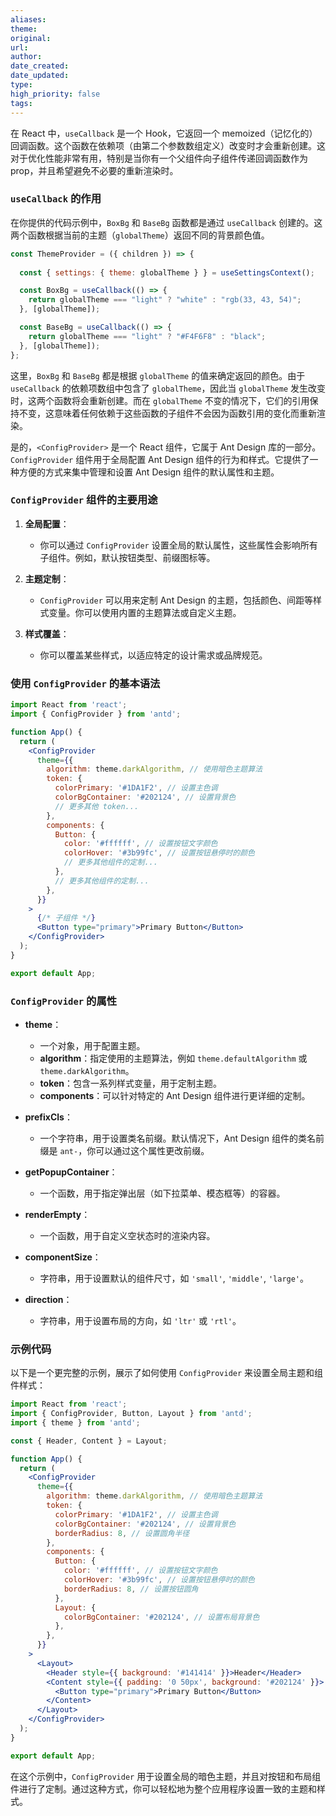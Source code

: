```yaml
---
aliases: 
theme: 
original: 
url: 
author: 
date_created: 
date_updated: 
type: 
high_priority: false
tags:
---
```

在 React 中，`useCallback` 是一个 Hook，它返回一个 memoized（记忆化的）回调函数。这个函数在依赖项（由第二个参数数组定义）改变时才会重新创建。这对于优化性能非常有用，特别是当你有一个父组件向子组件传递回调函数作为 prop，并且希望避免不必要的重新渲染时。

### `useCallback` 的作用

在你提供的代码示例中，`BoxBg` 和 `BaseBg` 函数都是通过 `useCallback` 创建的。这两个函数根据当前的主题（`globalTheme`）返回不同的背景颜色值。

```javascript
const ThemeProvider = ({ children }) => {
  
  const { settings: { theme: globalTheme } } = useSettingsContext();

  const BoxBg = useCallback(() => {
    return globalTheme === "light" ? "white" : "rgb(33, 43, 54)";
  }, [globalTheme]);

  const BaseBg = useCallback(() => {
    return globalTheme === "light" ? "#F4F6F8" : "black";
  }, [globalTheme]);
};
```

这里，`BoxBg` 和 `BaseBg` 都是根据 `globalTheme` 的值来确定返回的颜色。由于 `useCallback` 的依赖项数组中包含了 `globalTheme`，因此当 `globalTheme` 发生改变时，这两个函数将会重新创建。而在 `globalTheme` 不变的情况下，它们的引用保持不变，这意味着任何依赖于这些函数的子组件不会因为函数引用的变化而重新渲染。


是的，`<ConfigProvider>` 是一个 React 组件，它属于 Ant Design 库的一部分。`ConfigProvider` 组件用于全局配置 Ant Design 组件的行为和样式。它提供了一种方便的方式来集中管理和设置 Ant Design 组件的默认属性和主题。

### `ConfigProvider` 组件的主要用途

1. **全局配置**：
   - 你可以通过 `ConfigProvider` 设置全局的默认属性，这些属性会影响所有子组件。例如，默认按钮类型、前缀图标等。

2. **主题定制**：
   - `ConfigProvider` 可以用来定制 Ant Design 的主题，包括颜色、间距等样式变量。你可以使用内置的主题算法或自定义主题。

3. **样式覆盖**：
   - 你可以覆盖某些样式，以适应特定的设计需求或品牌规范。

### 使用 `ConfigProvider` 的基本语法

```jsx
import React from 'react';
import { ConfigProvider } from 'antd';

function App() {
  return (
    <ConfigProvider
      theme={{
        algorithm: theme.darkAlgorithm, // 使用暗色主题算法
        token: {
          colorPrimary: '#1DA1F2', // 设置主色调
          colorBgContainer: '#202124', // 设置背景色
          // 更多其他 token...
        },
        components: {
          Button: {
            color: '#ffffff', // 设置按钮文字颜色
            colorHover: '#3b99fc', // 设置按钮悬停时的颜色
            // 更多其他组件的定制...
          },
          // 更多其他组件的定制...
        },
      }}
    >
      {/* 子组件 */}
      <Button type="primary">Primary Button</Button>
    </ConfigProvider>
  );
}

export default App;
```

### `ConfigProvider` 的属性

- **theme**：
  - 一个对象，用于配置主题。
  - **algorithm**：指定使用的主题算法，例如 `theme.defaultAlgorithm` 或 `theme.darkAlgorithm`。
  - **token**：包含一系列样式变量，用于定制主题。
  - **components**：可以针对特定的 Ant Design 组件进行更详细的定制。

- **prefixCls**：
  - 一个字符串，用于设置类名前缀。默认情况下，Ant Design 组件的类名前缀是 `ant-`，你可以通过这个属性更改前缀。

- **getPopupContainer**：
  - 一个函数，用于指定弹出层（如下拉菜单、模态框等）的容器。

- **renderEmpty**：
  - 一个函数，用于自定义空状态时的渲染内容。

- **componentSize**：
  - 字符串，用于设置默认的组件尺寸，如 `'small'`, `'middle'`, `'large'`。

- **direction**：
  - 字符串，用于设置布局的方向，如 `'ltr'` 或 `'rtl'`。

### 示例代码

以下是一个更完整的示例，展示了如何使用 `ConfigProvider` 来设置全局主题和组件样式：

```jsx
import React from 'react';
import { ConfigProvider, Button, Layout } from 'antd';
import { theme } from 'antd';

const { Header, Content } = Layout;

function App() {
  return (
    <ConfigProvider
      theme={{
        algorithm: theme.darkAlgorithm, // 使用暗色主题算法
        token: {
          colorPrimary: '#1DA1F2', // 设置主色调
          colorBgContainer: '#202124', // 设置背景色
          borderRadius: 8, // 设置圆角半径
        },
        components: {
          Button: {
            color: '#ffffff', // 设置按钮文字颜色
            colorHover: '#3b99fc', // 设置按钮悬停时的颜色
            borderRadius: 8, // 设置按钮圆角
          },
          Layout: {
            colorBgContainer: '#202124', // 设置布局背景色
          },
        },
      }}
    >
      <Layout>
        <Header style={{ background: '#141414' }}>Header</Header>
        <Content style={{ padding: '0 50px', background: '#202124' }}>
          <Button type="primary">Primary Button</Button>
        </Content>
      </Layout>
    </ConfigProvider>
  );
}

export default App;
```

在这个示例中，`ConfigProvider` 用于设置全局的暗色主题，并且对按钮和布局组件进行了定制。通过这种方式，你可以轻松地为整个应用程序设置一致的主题和样式。
